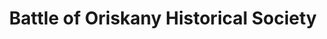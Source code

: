 ---
layout: repo
title: "Battle of Oriskany Historical Society"
id: 22146
permalink: repos/22146/
---